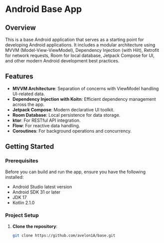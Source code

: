 # Android Base App

## Overview

This is a base Android application that serves as a starting point for developing Android applications. It includes a modular architecture using MVVM (Model-View-ViewModel), Dependency Injection (with Hilt), Retrofit for network requests, Room for local database, Jetpack Compose for UI, and other modern Android development best practices.

## Features

- **MVVM Architecture**: Separation of concerns with ViewModel handling UI-related data.
- **Dependency Injection with Koitn**: Efficient dependency management across the app.
- **Jetpack Compose**: Modern declarative UI toolkit.
- **Room Database**: Local persistence for data storage.
- **ktor**: For RESTful API integration.
- **Flow**: For reactive data handling.
- **Coroutines**: For background operations and concurrency.

## Getting Started

### Prerequisites

Before you can build and run the app, ensure you have the following installed:

- Android Studio latest version
- Android SDK 31 or later
- JDK 17
- Kotlin 2.1.0

### Project Setup

1. **Clone the repository**:

   ```bash
   git clone https://github.com/avelon1A/base.git
